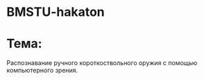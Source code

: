 # BMSTU-hakaton
# Тема: 
Распознавание ручного короткоствольного оружия с помощью компьютерного зрения.
